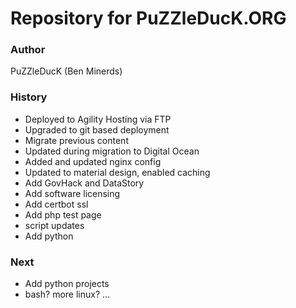 # Repository for PuZZleDucK.ORG

### Author

PuZZleDucK (Ben Minerds)

### History

- Deployed to Agility Hosting via FTP
- Upgraded to git based deployment
- Migrate previous content
- Updated during migration to Digital Ocean
- Added and updated nginx config
- Updated to material design, enabled caching
- Add GovHack and DataStory
- Add software licensing
- Add certbot ssl
- Add php test page
- script updates
- Add python

### Next

- Add python projects
- bash? more linux? ...
